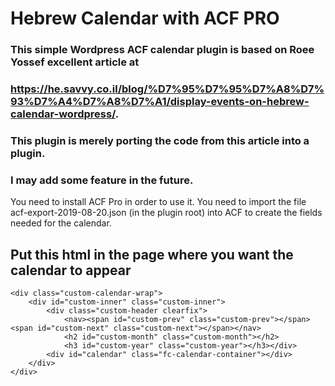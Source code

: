 # Hebrew Calendar with ACF PRO
### This simple Wordpress ACF calendar plugin is based on Roee Yossef excellent article at
### https://he.savvy.co.il/blog/%D7%95%D7%95%D7%A8%D7%93%D7%A4%D7%A8%D7%A1/display-events-on-hebrew-calendar-wordpress/.
### This plugin is merely porting the code from this article into a plugin. 
### I may add some feature in the future.

You need to install ACF Pro in order to use it.
You need to import the file acf-export-2019-08-20.json (in the plugin root) into ACF to create the fields needed for the calendar.

## Put this html in the page where you want the calendar to appear
```
<div class="custom-calendar-wrap">
    <div id="custom-inner" class="custom-inner">
        <div class="custom-header clearfix">
            <nav><span id="custom-prev" class="custom-prev"></span><span id="custom-next" class="custom-next"></span></nav>
            <h2 id="custom-month" class="custom-month"></h2>
            <h3 id="custom-year" class="custom-year"></h3></div>
        <div id="calendar" class="fc-calendar-container"></div>
    </div>
</div>
```